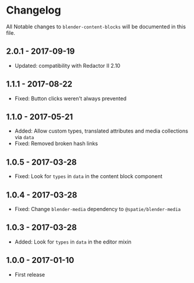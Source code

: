 # Changelog

All Notable changes to `blender-content-blocks` will be documented in this file.

## 2.0.1 - 2017-09-19
- Updated: compatibility with Redactor II 2.10

## 1.1.1 - 2017-08-22
- Fixed: Button clicks weren't always prevented

## 1.1.0 - 2017-05-21
- Added: Allow custom types, translated attributes and media collections via `data`
- Fixed: Removed broken hash links

## 1.0.5 - 2017-03-28
- Fixed: Look for `types` in `data` in the content block component

## 1.0.4 - 2017-03-28
- Fixed: Change `blender-media` dependency to `@spatie/blender-media`

## 1.0.3 - 2017-03-28
- Added: Look for `types` in `data` in the editor mixin

## 1.0.0 - 2017-01-10
- First release
